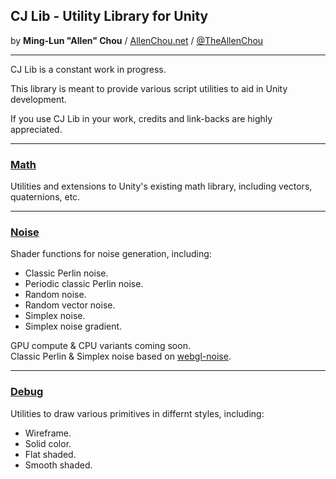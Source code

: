 ## CJ Lib - Utility Library for Unity
by **Ming-Lun "Allen" Chou** / [AllenChou.net](http://AllenChou.net) / [@TheAllenChou](http://twitter.com/TheAllenChou)

----
CJ Lib is a constant work in progress.

This library is meant to provide various script utilities to aid in Unity development.

If you use CJ Lib in your work, credits and link-backs are highly appreciated.

----
### [Math](https://github.com/TheAllenChou/unity-cj-lib/tree/master/Unity%20CJ%20Lib/Assets/CjLib/Math)

Utilities and extensions to Unity's existing math library, including vectors, quaternions, etc.


----
### [Noise](https://github.com/TheAllenChou/unity-cj-lib/tree/master/Unity%20CJ%20Lib/Assets/CjLib/Noise)

Shader functions for noise generation, including:  
  * Classic Perlin noise.
  * Periodic classic Perlin noise.
  * Random noise.
  * Random vector noise.
  * Simplex noise.
  * Simplex noise gradient.
  
GPU compute & CPU variants coming soon.   
Classic Perlin & Simplex noise based on [webgl-noise](https://github.com/ashima/webgl-noise).  

----
### [Debug](https://github.com/TheAllenChou/unity-cj-lib/tree/master/Unity%20CJ%20Lib/Assets/CjLib/Debug)

Utilities to draw various primitives in differnt styles, including:  
  * Wireframe.
  * Solid color.
  * Flat shaded.
  * Smooth shaded.
